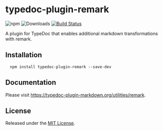 # typedoc-plugin-remark

![npm](https://img.shields.io/npm/v/typedoc-plugin-remark%2Fnext?&logo=npm) ![Downloads](https://img.shields.io/npm/dm/typedoc-plugin-remark) [![Build Status](https://github.com/tgreyuk/typedoc-plugin-markdown/actions/workflows/ci.yml/badge.svg?branch=next)](https://github.com/tgreyuk/typedoc-plugin-markdown/actions/workflows/ci.yml)

A plugin for TypeDoc that enables additional markdown transformations with remark.

## Installation

```shell
  npm install typedoc-plugin-remark --save-dev
  ```

## Documentation

Please visit https://typedoc-plugin-markdown.org/utilities/remark.

## License

Released under the [MIT License](./LICENSE).